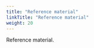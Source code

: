 ```yaml
---
title: "Reference material"
linkTitle: "Reference material"
weight: 20
---
```


Reference material.

